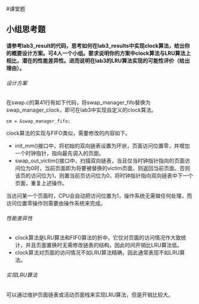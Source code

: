 #课堂题

## 小组思考题

#### 请参考lab3_result的代码，思考如何在lab3_results中实现clock算法，给出你的概要设计方案。可4人一个小组。要求说明你的方案中clock算法与LRU算法上相比，潜在的性能差异性。进而说明在lab3的LRU算法实现的可能性评价（给出理由）。

###### 设计方案

在swap.c的第41行有如下代码，将swap_manager_fifo替换为swap_manager_clock，即可在lab3中实现自定义的clock算法。

```
sm = &swap_manager_fifo;
```

clock算法的实现与FIFO类似，需要修改的内容如下。

- init_mm()接口中，将初始的双向链表设置为环状，页面访问位置零，并增加一个时钟指针，指向最先调入的页面。
- swap_out_victim()接口中，扫描双向链表，当且仅当时钟指针指向的页面访问位为0时，当前页面即为将要被替换的victim页面，则返回当前页面。否则该页的访问位为1，则置当前页访问位为0，将时钟指针指向双向链表中下一个页面，重复上述操作。

当访问某一个页面时，CPU会自动把访问位置为1，操作系统无需做任何处理，而访问位置零操作则需要由操作系统来完成。

###### 性能差异性

- clock算法是LRU算法和FIFO算法的折中，它仅对页面的访问情况作大致统计，并且页面置换时无需修改链表的结构，因此时间开销比LRU算法低。
- clock算法对页面的访问情况不如LRU算法精确，因此通常表现不如LRU算法。

###### 实现LRU算法

可以通过维护页面链表或活动页面栈来实现LRU算法，但是开销比较大。
